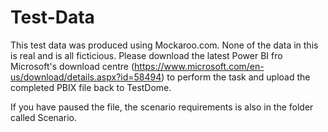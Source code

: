 # Test-Data
This test data was produced using Mockaroo.com.  None of the data in this is real and is all ficticious.
Please download the latest Power BI fro Microsoft's download centre (https://www.microsoft.com/en-us/download/details.aspx?id=58494) to perform the task and upload the completed PBIX file back to TestDome.

If you have paused the file, the scenario requirements is also in the folder called Scenario.
